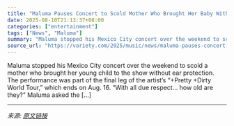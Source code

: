 ```yaml
---
title: "Maluma Pauses Concert to Scold Mother Who Brought Her Baby Without Ear Protection:  ‘For The Next Time, Be a Bit More Aware’"
date: 2025-08-10T21:13:37+08:00
categories: ["entertainment"]
tags: ["News", "Maluma"]
summary: "Maluma stopped his Mexico City concert over the weekend to scold a mother who brought her young child to the show without ear protection. The performance was part of the final leg of the artist&#8217;"
source_url: "https://variety.com/2025/music/news/maluma-pauses-concert-scold-mother-baby-ear-protection-1236486268/"
---
```


Maluma stopped his Mexico City concert over the weekend to scold a mother who brought her young child to the show without ear protection. The performance was part of the final leg of the artist&#8217;s &#8220;+Pretty +Dirty World Tour,&#8221; which ends on Aug. 16. &#8220;With all due respect… how old are they?&#8221; Maluma asked the [&#8230;]

---

*来源: [原文链接](https://variety.com/2025/music/news/maluma-pauses-concert-scold-mother-baby-ear-protection-1236486268/)*
